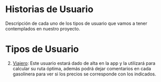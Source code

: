 ﻿# Historias de Usuario

Descripción de cada uno de los tipos de usuario que vamos a tener contemplados en nuestro proyecto.


# Tipos de Usuario

2. [Viajero](https://github.com/josevilchez247/Odyssey/issues/7): Este usuario estará dado de alta en la app y la utilizará para calcular su ruta óptima, además podrá dejar comentarios en cada gasolinera para ver si los precios se corresponde con los indicados.

